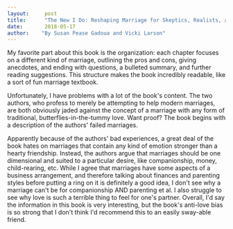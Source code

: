 ```yaml
---
layout:     post
title:      "The New I Do: Reshaping Marriage for Skeptics, Realists, and Rebels"
date:       2018-05-17
author:    "By Susan Pease Gadoua and Vicki Larson"
---
```


My favorite part about this book is the organization: each chapter focuses on a different kind of marriage, outlining the pros and cons, giving anecdotes, and ending with questions, a bulleted summary, and further reading suggestions. This structure makes the book incredibly readable, like a sort of fun marriage textbook. 

Unfortunately, I have problems with a lot of the book's content. The two authors, who profess to merely be attempting to help modern marriages, are both obviously jaded against the concept of a marriage with any form of traditional, butterflies-in-the-tummy love. Want proof? The book begins with a description of the authors' failed marriages.

Apparently because of the authors' bad experiences, a great deal of the book hates on marriages that contain any kind of emotion stronger than a hearty friendship. Instead, the authors argue that marriages should be one dimensional and suited to a particular desire, like companionship, money, child-rearing, etc. While I agree that marriages have some aspects of a business arrangement, and therefore talking about finances and parenting styles before putting a ring on it is definitely a good idea, I don't see why a marriage can't be for companionship AND parenting et al. I also struggle to see why love is such a terrible thing to feel for one's partner. Overall, I'd say the information in this book is very interesting, but the book's anti-love bias is so strong that I don't think I'd recommend this to an easily sway-able friend. 
